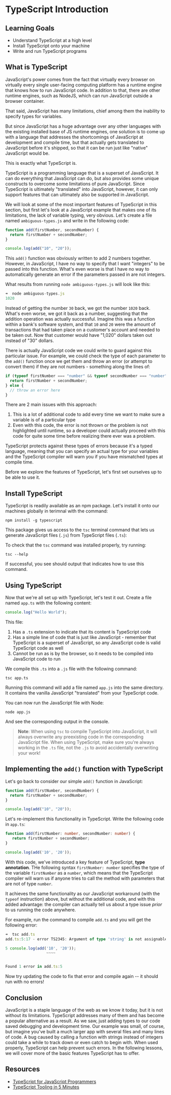 # TypeScript Introduction

## Learning Goals

- Understand TypeScript at a high level
- Install TypeScript onto your machine
- Write and run TypeScript programs

## What is TypeScript

JavaScript's power comes from the fact that virtually every browser on virtually
every single user-facing computing platform has a runtime engine that knows how
to run JavaScript code. In addition to that, there are other runtime engines,
such as NodeJS, which can run JavaScript outside a browser container.

That said, JavaScript has many limitations, chief among them the inability to
specify types for variables.

But since JavaScript has a huge advantage over any other languages with the
existing installed base of JS runtime engines, one solution is to come up with a
language that addresses the shortcomings of JavaScript at development and
compile time, but that actually gets translated to JavaScript before it's
shipped, so that it can be run just like "native" JavaScript would be.

This is exactly what TypeScript is.

TypeScript is a programming language that is a superset of JavaScript. It can do
everything that JavaScript can do, but also provides some unique constructs to
overcome some limitations of pure JavaScript. Since TypeScript is ultimately
"translated" into JavaScript, however, it can only support features that can
ultimately also be supported in JavaScript.

We will look at some of the most important features of TypeScript in this
section, but first let's look at a JavaScript example that makes one of its
limitations, the lack of variable typing, very obvious. Let's create a file 
named `ambiguous-types.js` and write in the following code:

```javascript
function add(firstNumber, secondNumber) {
  return firstNumber + secondNumber;
}

console.log(add("10", "20"));
```

This `add()` function was obviously written to add 2 numbers together. However,
in JavaScript, I have no way to specify that I want "integers" to be passed into
this function. What's even worse is that I have no way to automatically generate
an error if the parameters passed in are not integers.

What results from running `node ambiguous-types.js` will look like this:

```javascript
➜  node ambiguous-types.js
1020
```

Instead of getting the number `30` back, we got the number `1020` back. What's
even worse, we got it back as a number, suggesting that the addition operation
was actually successful. Imagine this was a function within a bank's software
system, and that `10` and `20` were the amount of transactions that had taken
place on a customer's account and needed to be taken out. Now that customer
would have "1,020" dollars taken out instead of "30" dollars.

There is actually JavaScript code we could write to guard against this
particular issue. For example, we could check the type of each parameter to the
`add()` function once we get them and throw an error (or attempt to convert
them) if they are not numbers - something along the lines of:

```javascript
if (typeof firstNumber === "number" && typeof secondNumber === "number") {
  return firstNumber + secondNumber;
} else {
  // throw an error here
}
```

There are 2 main issues with this approach:

1. This is a lot of additional code to add every time we want to make sure a
   variable is of a particular type
2. Even with this code, the error is not thrown or the problem is not
   highlighted until runtime, so a developer could actually proceed with this
   code for quite some time before realizing there ever was a problem.

TypeScript protects against these types of errors because it's a typed language,
meaning that you can specify an actual type for your variables and the
TypeScript compiler will warn you if you have mismatched types at compile time.

Before we explore the features of TypeScript, let's first set ourselves up to be
able to use it.

## Install TypeScript

TypeScript is readily available as an npm package. Let's install it onto our 
machines globally in terimnal with the command:

`npm install -g typescript`

This package gives us access to the `tsc` terminal command that lets us generate 
JavaScript files (`.js`) from TypeScript files (`.ts`):

To check that the `tsc` command was installed properly, try running:

`tsc --help`

If successful, you see should output that indicates how to use this command.

## Using TypeScript

Now that we're all set up with TypeScript, let's test it out. Create a file named 
`app.ts` with the following content:

```typescript
console.log("Hello World");
```

This file:

1. Has a `.ts` extension to indicate that its content is TypeScript code
2. Has a simple line of code that is just like JavaScript - remember that
   TypeScript is a superset of JavaScript, so any JavaScript code is valid
   TypeScript code as well
3. Cannot be run as is by the browser, so it needs to be compiled into
   JavaScript code to run

We compile this `.ts` into a `.js` file with the following command:

`tsc app.ts`

Running this command will add a file named `app.js` into the same directory. 
It contains the vanilla JavaScript "translated" from your TypeScript code. 

You can now run the JavaScript file with Node:

`node app.js`

And see the corresponding output in the console.

> **Note**: When using `tsc` to compile TypeScript into JavaScript, it will
> always overwrite any preexisting code in the corresponding JavaScript file.
> When using TypeScript, make sure you're always working in the `.ts` file, 
> not the `.js` to avoid accidentally overwriting your work! 

## Implementing the `add()` function with TypeScript

Let's go back to consider our simple `add()` function in JavaScript:

```javascript
function add(firstNumber, secondNumber) {
  return firstNumber + secondNumber;
}

console.log(add("10", "20"));
```

Let's re-implement this functionality in TypeScript. Write the following code in 
`app.ts`:

```typescript
function add(firstNumber: number, secondNumber: number) {
   return firstNumber + secondNumber;
}

console.log(add('10', '20'));
```

With this code, we've introduced a key feature of TypeScript, **type annotation**.
THe following syntax `firstNumber: number` specifies the type of the variable `firstNumber` 
as a `number`, which means that  the TypeScript compiler will warn us if anyone 
tries to call the method with parameters that are not of type `number`. 

It achieves the same functionality as our JavaScript workaround (with the `typeof` 
instruction) above, but without the additional code, and with this added advantage: 
the compiler can actually tell us about a type issue _prior_ to us running the code 
anywhere. 

For example, run the command to compile `add.ts` and you will get the following error:

```typescript
➜  tsc add.ts
add.ts:5:17 - error TS2345: Argument of type 'string' is not assignable to parameter of type 'number'.

5 console.log(add('10', '20'));
                  ~~~~


Found 1 error in add.ts:5
```

Now try updating the code to fix that error and compile again -- it should run with 
no errors!

## Conclusion 

JavaScript is a staple language of the web as we know it today, but it is not without
its limitations. TypeScript addresses many of them and has become a popular alternative 
as a result. As we saw, just adding types to our code saved debugging and development time. 
Our example was small, of course, but imagine you've built a much larger app with several 
files and many lines of code. A bug caused by calling a function with strings instead
of integers could take a while to track down or even catch to begin with. When used properly,
TypeScript can help prevent such errors. In the following lessons, we will cover more of the
basic features TypeScript has to offer. 

## Resources 

- [TypeScript for JavaScript Programmers](https://www.typescriptlang.org/docs/handbook/typescript-in-5-minutes.html)
- [TypeScript Tooling in 5 Minutes](https://www.typescriptlang.org/docs/handbook/typescript-tooling-in-5-minutes.html)